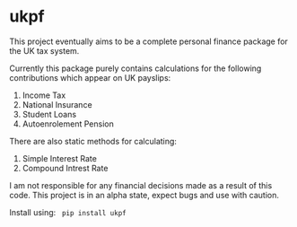 # ukpf

This project eventually aims to be a complete personal finance package for the UK tax system.

Currently this package purely contains calculations for the following contributions which appear on UK payslips:
1. Income Tax
2. National Insurance
3. Student Loans
4. Autoenrolement Pension

There are also static methods for calculating:
1. Simple Interest Rate
2. Compound Intrest Rate

I am not responsible for any financial decisions made as a result of this code. This project is in an alpha state, expect bugs and use with caution.

Install using:
` pip install ukpf`
